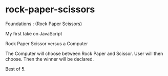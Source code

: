 # rock-paper-scissors
Foundations : (Rock Paper Scissors)

My first take on JavaScript

Rock Paper Scissor versus a Computer

The Computer will choose between Rock Paper and Scissor.
User will then choose.
Then the winner will be declared.

Best of 5.
